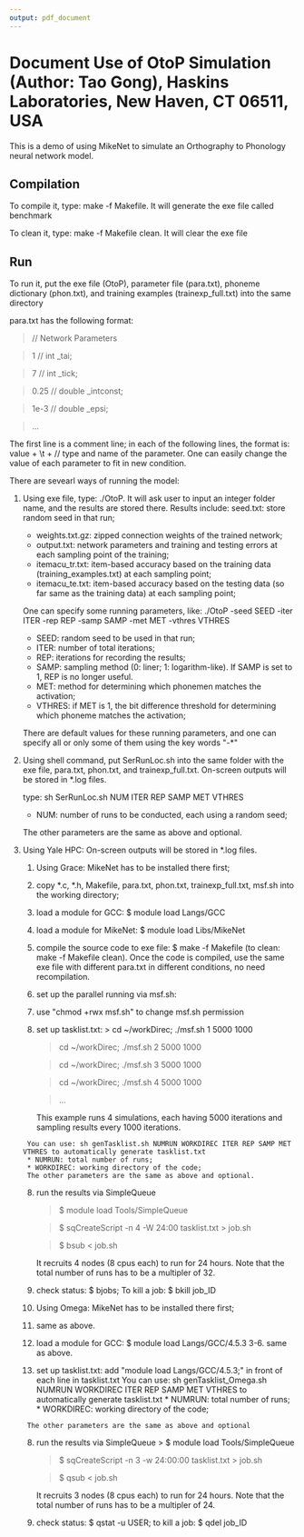 ```yaml
---
output: pdf_document
---
```

# Document Use of OtoP Simulation (Author: Tao Gong), Haskins Laboratories, New Haven, CT 06511, USA
This is a demo of using MikeNet to simulate an Orthography to Phonology neural network model.

## Compilation
To compile it, type: make -f Makefile. It will generate the exe file called benchmark

To clean it, type: make -f Makefile clean. It will clear the exe file

## Run
To run it, put the exe file (OtoP), parameter file (para.txt), phoneme dictionary (phon.txt), and training examples (trainexp_full.txt) into the same directory

para.txt has the following format:

> // Network Parameters

> 1	// int _tai;

> 7	// int _tick;

> 0.25	// double _intconst;

> 1e-3	// double _epsi;

> ...

The first line is a comment line; in each of the following lines, the format is: value + \t + // type and name of the parameter.
One can easily change the value of each parameter to fit in new condition.

There are sevearl ways of running the model:

1. Using exe file, type: ./OtoP. It will ask user to input an integer folder name, and the results are stored there. 
    Results include: 
	  seed.txt: store random seed in that run;
    * weights.txt.gz: zipped connection weights of the trained network;
    *	output.txt: network parameters and training and testing errors at each sampling point of the training;
    *	itemacu\_tr.txt: item-based accuracy based on the training data (training\_examples.txt) at each sampling point;   
    *	itemacu\_te.txt: item-based accuracy based on the testing data (so far same as the training data) at each sampling point;
    
    One can specify some running parameters, like: ./OtoP -seed SEED -iter ITER -rep REP -samp SAMP -met MET -vthres VTHRES
 	  * SEED: random seed to be used in that run;
 	  * ITER: number of total iterations;
 	  * REP: iterations for recording the results;
 	  * SAMP: sampling method (0: liner; 1: logarithm-like). If SAMP is set to 1, REP is no longer useful.
 	  * MET: method for determining which phonemen matches the activation;
 	  * VTHRES: if MET is 1, the bit difference threshold for determining which phoneme matches the activation;
    
    There are default values for these running parameters, and one can specify all or only some of them using the key words "-*" 

2. Using shell command, put SerRunLoc.sh into the same folder with the exe file, para.txt, phon.txt, and trainexp_full.txt. On-screen outputs will be stored in *.log files.
    
    type: sh SerRunLoc.sh NUM ITER REP SAMP MET VTHRES
    * NUM: number of runs to be conducted, each using a random seed; 
    
    The other parameters are the same as above and optional.

3. Using Yale HPC: 
    On-screen outputs will be stored in *.log files.
    1. Using Grace: MikeNet has to be installed there first;
      1. copy *.c, *.h, Makefile, para.txt, phon.txt, trainexp_full.txt, msf.sh into the working directory;
      2. load a module for GCC: $ module load Langs/GCC
      3. load a module for MikeNet: $ module load Libs/MikeNet
      4. compile the source code to exe file: $ make -f Makefile (to clean: make -f Makefile clean). Once the code is compiled, use the same exe file with different para.txt in different conditions, no need recompilation.	
   	  5. set up the parallel running via msf.sh:
   	  6. use "chmod +rwx msf.sh" to change msf.sh permission
   	  7. set up tasklist.txt:
   	    > cd ~/workDirec; ./msf.sh 1 5000 1000
   		  
   		  > cd ~/workDirec; ./msf.sh 2 5000 1000
   		  
   		  > cd ~/workDirec; ./msf.sh 3 5000 1000
   		  
   		  > cd ~/workDirec; ./msf.sh 4 5000 1000
   		  
   		  > ...
   		
   		  This example runs 4 simulations, each having 5000 iterations and sampling results every 1000 iterations.
    
      	You can use: sh genTasklist.sh NUMRUN WORKDIREC ITER REP SAMP MET VTHRES to automatically generate tasklist.txt
      	* NUMRUN: total number of runs;
      	* WORKDIREC: working directory of the code;
      	The other parameters are the same as above and optional.
   
      8. run the results via SimpleQueue
   		  > $ module load Tools/SimpleQueue
    	  
    	  > $ sqCreateScript -n 4 -W 24:00 tasklist.txt > job.sh
    	  
    	  > $ bsub < job.sh
    	
    	  It recruits 4 nodes (8 cpus each) to run for 24 hours. Note that the total number of runs has to be a multipler of 32.
   	  9. check status: $ bjobs; To kill a job: $ bkill job_ID


    2. Using Omega: MikeNet has to be installed there first;
      1. same as above.
      2. load a module for GCC: $ module load Langs/GCC/4.5.3
      3-6. same as above.
      7. set up tasklist.txt: add "module load Langs/GCC/4.5.3;" in front of each line in tasklist.txt
        You can use: sh genTasklist_Omega.sh NUMRUN WORKDIREC ITER REP SAMP MET VTHRES to automatically generate tasklist.txt
        * NUMRUN: total number of runs;
        * WORKDIREC: working directory of the code;
        
        The other parameters are the same as above and optional


      8. run the results via SimpleQueue
        > $ module load Tools/SimpleQueue
    	  
    	  > $ sqCreateScript -n 3 -w 24:00:00 tasklist.txt > job.sh
    	  
    	  > $ qsub < job.sh
    	  
    	  It recruits 3 nodes (8 cpus each) to run for 24 hours. Note that the total number of runs has to be a multipler of 24.
      9. check status: $ qstat -u USER; to kill a job: $ qdel job_ID
